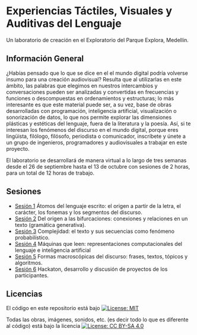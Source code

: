 # Experiencias Táctiles, Visuales y Auditivas del Lenguaje

Un laboratorio de creación en el Exploratorio del Parque Explora, Medellín.

## Información General

¿Habías pensado que lo que se dice en el el mundo digital podría volverse insumo para una creación audiovisual? Resulta que al utilizarlas en este ámbito, las palabras que elegimos en nuestros intercambios y conversaciones pueden ser analizadas y convertidas en frecuencias y funciones o descompuestas en ordenamientos y estructuras; lo más interesante es que este material puede ser, a su vez, base de obras desarrolladas con programación, inteligencia artificial, visualización o sonorización de datos, lo que nos permite explorar las dimensiones plásticas y estéticas del lenguaje, fuera de la literatura y la poesía. Así, si te interesan los fenómenos del discurso en el mundo digital, porque eres lingüista, filólogo, filósofo, periodista o comunicador, inscríbete y únete a un grupo de ingenieros, programadores y audiovisuales a trabajar en este proyecto.

El laboratorio se desarrollará de manera virtual a lo largo de tres semanas desde el 26 de septiembre hasta el 13 de octubre con sesiones de 2 horas, para un total de 12 horas de trabajo.

## Sesiones

* [Sesión 1](sesion1)
Átomos del lenguaje escrito: el origen a partir de la letra, el carácter, los fonemas y los segmentos del discurso.
* [Sesión 2](sesion2)
Del origen a las bifurcaciones: conexiones y relaciones en un texto (gramática generativa).
* [Sesión 3](sesion3)
Complejidad: el texto y sus secuencias como fenómeno probabilístico.
* [Sesión 4](sesion4)
Máquinas que leen: representaciones computacionales del lenguaje e inteligencia artificial
* [Sesión 5](sesion5)
Formas macroscópicas del discurso: frases, textos, tópicos y algoritmos.
* [Sesión 6](sesion6)
Hackaton, desarrollo y discusión de proyectos de los participantes.

## Licencias

El código en este repositorio está bajo [![License: MIT](https://img.shields.io/badge/License-MIT-yellow.svg)](https://opensource.org/licenses/MIT)

Todas las obras, imágenes, sonidos, etc. (es decir todo lo que es diferente al código) está bajo la licencia [![License: CC BY-SA 4.0](https://img.shields.io/badge/License-CC%20BY--SA%204.0-lightgrey.svg)](http://creativecommons.org/licenses/by-sa/4.0/)